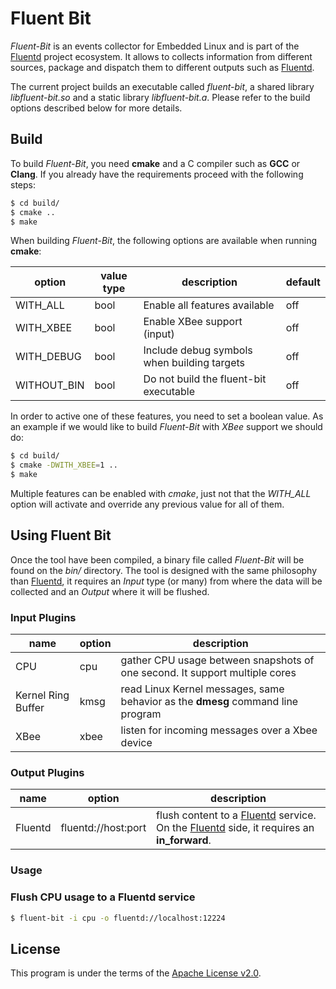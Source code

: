# Fluent Bit

_Fluent-Bit_ is an events collector for Embedded Linux and is part of the [Fluentd](http://fluentd.org) project ecosystem. It allows to collects information from different sources, package and dispatch them to different outputs such as [Fluentd](http://fluentd.org).

The current project builds an executable called _fluent-bit_, a shared library _libfluent-bit.so_ and a static library _libfluent-bit.a_. Please refer to the build options described below for more details.

## Build

To build _Fluent-Bit_, you need __cmake__ and a C compiler such as __GCC__ or __Clang__. If you already have the requirements proceed with the following steps:

```bash
$ cd build/
$ cmake ..
$ make
```

When building _Fluent-Bit_, the following options are available when running __cmake__:

 option     | value type | description                                 | default
------------|------------|---------------------------------------------|---------
WITH_ALL    | bool       | Enable all features available               | off
WITH_XBEE   | bool       | Enable XBee support (input)                 | off
WITH_DEBUG  | bool       | Include debug symbols when building targets | off
WITHOUT_BIN | bool       | Do not build the fluent-bit executable      | off

In order to active one of these features, you need to set a boolean value. As an example if we would like to build _Fluent-Bit_ with _XBee_ support we should do:

```bash
$ cd build/
$ cmake -DWITH_XBEE=1 ..
$ make
```

Multiple features can be enabled with _cmake_, just not that the _WITH\_ALL_ option will activate and override any previous value for all of them.

## Using Fluent Bit

Once the tool have been compiled, a binary file called _Fluent-Bit_ will be found on the _bin/_ directory. The tool is designed with the same philosophy than [Fluentd](http://fluentd.org), it requires an _Input_ type (or many) from where the data will be collected and an _Output_ where it will be flushed.

### Input Plugins

| name               | option  | description  |
|--------------------|---------|---------------------------------------------------------------------------------|
| CPU                | cpu     | gather CPU usage between snapshots of one second. It support multiple cores     |
| Kernel Ring Buffer | kmsg    | read Linux Kernel messages, same behavior as the __dmesg__ command line program |
| XBee               | xbee | listen for incoming messages over a Xbee device |

### Output Plugins

| name               | option  | description  |
|--------------------|-------------------------|---------------------------------------------------------------------------------|
| Fluentd            | fluentd://host:port     | flush content to a [Fluentd](http://fluentd.org) service. On the [Fluentd](http://fluentd.org) side, it requires an __in_forward__.|

### Usage

### Flush CPU usage to a Fluentd service

```bash
$ fluent-bit -i cpu -o fluentd://localhost:12224
```

## License

This program is under the terms of the [Apache License v2.0](http://www.apache.org/licenses/LICENSE-2.0).
